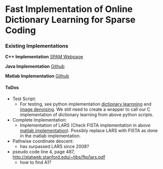 # Fast Implementation of Online Dictionary Learning for Sparse Coding


### Existing Implementations
**C++ Implementation**
[SPAM Webpage](http://spams-devel.gforge.inria.fr/downloads.html)


**Java Implementation**
[Github](https://github.com/maciejkula/dictionarylearning)

**Matlab Implementation**
[Github](https://github.com/tiepvupsu/DICTOL)

#### **ToDos**
* Test Script:
  * For testing, see python implementation [dictionary learnning](https://github.com/d-acharya/OnlineDictionaryLearning/blob/master/dict_learning.py) and [image denoising](https://github.com/d-acharya/OnlineDictionaryLearning/blob/master/plot_image_denoising.py). We still need to create a wrapper to call our C implementation of dictionary learning from above python scripts.
* Complete Implementation:
  * Implementation of LARS (Check FISTA implementation in above [matlab implementation](https://github.com/tiepvupsu/DICTOL/blob/master/utils/fista.m)). Possibly replace LARS with FISTA as done in the matlab implementation.
* Pathwise coordinate descent:
  * has surpassed LARS since 2008?
* pseudo code line 4, page 487, http://statweb.stanford.edu/~tibs/ftp/lars.pdf
  * how to find A1?
